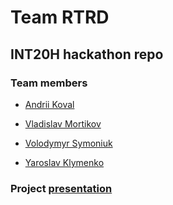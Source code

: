 # Team RTRD

## INT20H hackathon repo

### Team members
- [Andrii Koval](https://github.com/ZioVio)

- [Vladislav Mortikov](https://www.facebook.com/vladislavmortikov)

- [Volodymyr Symoniuk](https://github.com/vsymoniuk)

- [Yaroslav Klymenko](https://github.com/yklym)

### Project [presentation](https://drive.google.com/open?id=16cia-mjjhFkAYFZ8M-MWL4B1x6_a8zm1)

